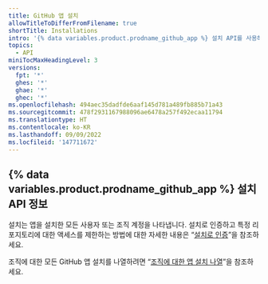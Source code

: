 ```yaml
---
title: GitHub 앱 설치
allowTitleToDifferFromFilename: true
shortTitle: Installations
intro: '{% data variables.product.prodname_github_app %} 설치 API를 사용하면 {% data variables.product.prodname_github_app %}의 설치에 대한 정보를 얻고 해당 설치 내에서 작업을 수행할 수 있습니다.'
topics:
  - API
miniTocMaxHeadingLevel: 3
versions:
  fpt: '*'
  ghes: '*'
  ghae: '*'
  ghec: '*'
ms.openlocfilehash: 494aec35dadfde6aaf145d781a489fb885b71a43
ms.sourcegitcommit: 478f2931167988096ae6478a257f492ecaa11794
ms.translationtype: HT
ms.contentlocale: ko-KR
ms.lasthandoff: 09/09/2022
ms.locfileid: '147711672'
---
```

## {% data variables.product.prodname_github_app %} 설치 API 정보

설치는 앱을 설치한 모든 사용자 또는 조직 계정을 나타냅니다. 설치로 인증하고 특정 리포지토리에 대한 액세스를 제한하는 방법에 대한 자세한 내용은 “[설치로 인증](/apps/building-github-apps/authenticating-with-github-apps/#authenticating-as-an-installation)”을 참조하세요.

조직에 대한 모든 GitHub 앱 설치를 나열하려면 “[조직에 대한 앱 설치 나열](/rest/orgs/orgs#list-app-installations-for-an-organization)”을 참조하세요.

